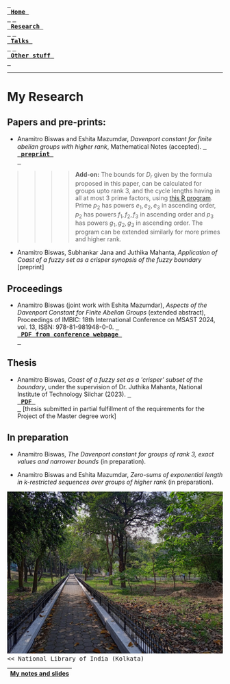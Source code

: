 [<kbd> <br> **Home** <br> </kbd>](README.md) [<kbd> <br> **Research** <br> </kbd>](research.md) [<kbd> <br> **Talks** <br> </kbd>](talks.md) [<kbd> <br> **Other stuff** <br> </kbd>](hobbies.md)

_____

# My Research


## Papers and pre-prints:

- Anamitro Biswas and Eshita Mazumdar, _Davenport constant for ﬁnite abelian groups with higher rank_, Mathematical Notes (accepted). [<kbd> <br> **preprint** <br> </kbd>](https://arxiv.org/abs/2402.09999)

>>>> **Add-on:** The bounds for $D_r$ given by the formula proposed in this paper, can be calculated for groups upto rank 3, and the cycle lengths having in all at most 3 prime factors, using [this R program](https://github.com/anamitro/d-r-bounds). Prime $p_2$ has powers $e_1, e_2, e_3$ in ascending order, $p_2$ has powers $f_1, f_2, f_3$ in ascending order and $p_3$ has powers $g_1, g_2, g_3$ in ascending order. The program can be extended similarly for more primes and higher rank.

- Anamitro Biswas, Subhankar Jana and Juthika Mahanta, _Application of Coast of a fuzzy set as a crisper synopsis of the fuzzy boundary_ [preprint]

## Proceedings

- Anamitro Biswas (joint work with Eshita Mazumdar), *Aspects of the Davenport Constant for Finite Abelian Groups* (extended abstract), Proceedings of IMBIC: 18th International Conference on MSAST 2024, vol. 13, ISBN: 978-81-981948-0-0. [<kbd> <br> **PDF from conference webpage** <br> </kbd>](https://imbicorg.blogspot.com/p/previous-proceedings.html?m=1)

## Thesis

- Anamitro Biswas, *Coast of a fuzzy set as a 'crisper' subset of the boundary*, under the supervision of Dr. Juthika Mahanta, National Institute of Technology Silchar (2023). [<kbd> <br> **PDF** <br> </kbd>](files/anamitro_thesis_old.pdf) [thesis submitted in partial fulfillment of the requirements for the Project of the Master degree work]

## In preparation

- Anamitro Biswas, _The Davenport constant for groups of rank 3, exact values and narrower bounds_ (in preparation).

- Anamitro Biswas and Eshita Mazumdar, _Zero-sums of exponential length in k-restricted sequences over groups of
higher rank_ (in preparation).


<img src="library.jpg" alt="drawing" width="600"/> <kbd> << National Library of India (Kolkata) </kbd>

| [**My notes and slides**](https://anamitro.github.io/notes) |
| --- |
